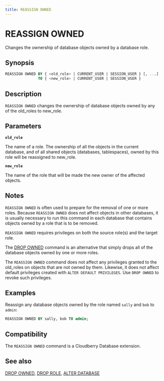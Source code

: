 ```yaml
---
title: REASSIGN OWNED
---
```


# REASSIGN OWNED

Changes the ownership of database objects owned by a database role.

## Synopsis

```sql
REASSIGN OWNED BY { <old_role> | CURRENT_USER | SESSION_USER } [, ...]
               TO { <new_role> | CURRENT_USER | SESSION_USER }
```

## Description

`REASSIGN OWNED` changes the ownership of database objects owned by any of the old_roles to new_role.

## Parameters

**`old_role`**

The name of a role. The ownership of all the objects in the current database, and of all shared objects (databases, tablespaces), owned by this role will be reassigned to new_role.

**`new_role`**

The name of the role that will be made the new owner of the affected objects.

## Notes

`REASSIGN OWNED` is often used to prepare for the removal of one or more roles. Because `REASSIGN OWNED` does not affect objects in other databases, it is usually necessary to run this command in each database that contains objects owned by a role that is to be removed.

`REASSIGN OWNED` requires privileges on both the source role(s) and the target role.

The [DROP OWNED](/i18n/zh/docusaurus-plugin-content-docs/current/sql-stmts/sql-stmt-drop-owned.md) command is an alternative that simply drops all of the database objects owned by one or more roles.

The `REASSIGN OWNED` command does not affect any privileges granted to the old_roles on objects that are not owned by them. Likewise, it does not affect default privileges created with `ALTER DEFAULT PRIVILEGES`. Use `DROP OWNED` to revoke such privileges.

## Examples

Reassign any database objects owned by the role named `sally` and `bob` to `admin`:

```sql
REASSIGN OWNED BY sally, bob TO admin;
```

## Compatibility

The `REASSIGN OWNED` command is a Cloudberry Database extension.

## See also

[DROP OWNED](/i18n/zh/docusaurus-plugin-content-docs/current/sql-stmts/sql-stmt-drop-owned.md), [DROP ROLE](/i18n/zh/docusaurus-plugin-content-docs/current/sql-stmts/sql-stmt-drop-role.md), [ALTER DATABASE](/i18n/zh/docusaurus-plugin-content-docs/current/sql-stmts/sql-stmt-alter-database.md)
